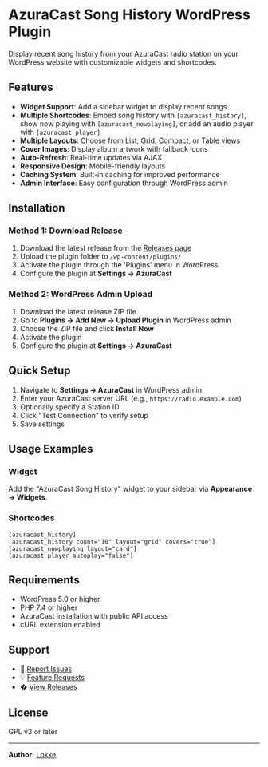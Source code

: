 # AzuraCast Song History WordPress Plugin

Display recent song history from your AzuraCast radio station on your WordPress website with customizable widgets and shortcodes.

## Features

- **Widget Support**: Add a sidebar widget to display recent songs
- **Multiple Shortcodes**: Embed song history with `[azuracast_history]`, show now playing with `[azuracast_nowplaying]`, or add an audio player with `[azuracast_player]`
- **Multiple Layouts**: Choose from List, Grid, Compact, or Table views
- **Cover Images**: Display album artwork with fallback icons
- **Auto-Refresh**: Real-time updates via AJAX
- **Responsive Design**: Mobile-friendly layouts
- **Caching System**: Built-in caching for improved performance
- **Admin Interface**: Easy configuration through WordPress admin

## Installation

### Method 1: Download Release

1. Download the latest release from the [Releases page](https://github.com/Lokke/azuracast-song-history/releases)
2. Upload the plugin folder to `/wp-content/plugins/`
3. Activate the plugin through the 'Plugins' menu in WordPress
4. Configure the plugin at **Settings → AzuraCast**

### Method 2: WordPress Admin Upload

1. Download the latest release ZIP file
2. Go to **Plugins → Add New → Upload Plugin** in WordPress admin
3. Choose the ZIP file and click **Install Now**
4. Activate the plugin
5. Configure the plugin at **Settings → AzuraCast**

## Quick Setup

1. Navigate to **Settings → AzuraCast** in WordPress admin
2. Enter your AzuraCast server URL (e.g., `https://radio.example.com`)
3. Optionally specify a Station ID
4. Click "Test Connection" to verify setup
5. Save settings

## Usage Examples

### Widget
Add the "AzuraCast Song History" widget to your sidebar via **Appearance → Widgets**.

### Shortcodes

```wordpress
[azuracast_history]
[azuracast_history count="10" layout="grid" covers="true"]
[azuracast_nowplaying layout="card"]
[azuracast_player autoplay="false"]
```

## Requirements

- WordPress 5.0 or higher
- PHP 7.4 or higher
- AzuraCast installation with public API access
- cURL extension enabled

## Support

- 🐛 [Report Issues](https://github.com/Lokke/azuracast-song-history/issues)
- 💡 [Feature Requests](https://github.com/Lokke/azuracast-song-history/discussions)
- � [View Releases](https://github.com/Lokke/azuracast-song-history/releases)

## License

GPL v3 or later

---

**Author:** [Lokke](https://github.com/Lokke)